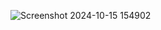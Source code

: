 ![Screenshot 2024-10-15 154902](https://github.com/user-attachments/assets/b35d58e7-6613-4483-8ab9-c349bb347af9)
